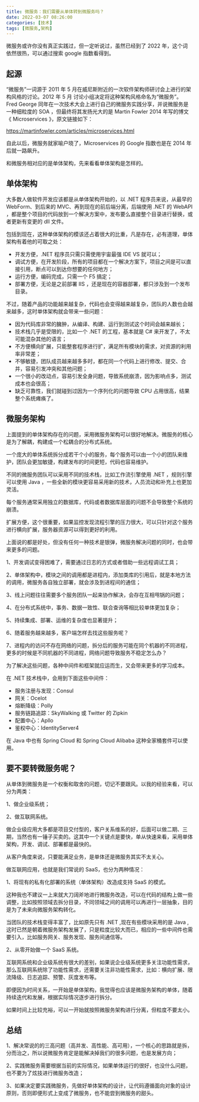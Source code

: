 ```yaml
---
title: 微服务：我们需要从单体转到微服务吗？
date: 2022-03-07 08:26:00
categories: [技术]
tags: [微服务,架构]
---
```


微服务或许你没有真正实践过，但一定听说过，虽然已经到了 2022 年，这个词依然很热，可以通过搜索 google 指数看得到。

<!--more-->

## 起源

 “微服务”一词源于 2011 年 5 月在威尼斯附近的一次软件架构师研讨会上进行的架构风格的讨论。2012 年 5 月 讨论小组决定将这种架构风格命名为“微服务”。 Fred George 同年在一次技术大会上进行自己的微服务实践分享，并说微服务是一种细粒度的 SOA ，但最终将其发扬光大的是 Martin Fowler 2014 年写的博文《 Microservices 》，原文链接如下：

https://martinfowler.com/articles/microservices.html

自此以后，微服务就家喻户晓了，Microservices 的 Google 指数也是在 2014 年后就一路飙升。

和微服务相对应的是单体架构，先来看看单体架构是怎样的。

## 单体架构

大多数人做软件开发应该都是从单体架构开始的，以 .NET 程序员来说，从最早的 WebForm、到后来的 MVC、再到现在的前后端分离，后端使用 .NET 的 WebAPI ，都是整个项目的代码放到一个解决方案中，发布要么直接整个目录进行替换，或者更新有变更的 dll 文件。

包括到现在，这种单体架构的模该还占着很大的比重，凡是存在，必有道理，单体架构有着他的可取之处：

* 开发方便，.NET 程序员只需只需使用宇宙最强 IDE VS 就可以；
* 调试方便，在开发阶段，所有的项目都在一个解决方案下，项目之间是可以直接引用，断点可以到达你想要的任何地方；
* 运行方便，编码完成，只需一个 F5 搞定；
* 部署方便，无论是之前部署 IIS ，还是现在的容器部署，都只涉及到一个发布目录。

不过，随着产品的功能越来越复杂，代码也会变得越来越复杂，团队的人数也会越来越多，这时单体架构就会带来一些问题：

* 因为代码库非常的臃肿，从编译、构建、运行到测试这个时间会越来越长；
* 技术栈几乎是受限的，比如一个 .NET 的工程，基本就是 C# 来开发了，不太可能混杂其他的语言；
* 不方便横向扩展，只能整套程序进行扩，满足所有模块的需求，对资源的利用率非常差；
* 不够敏捷，团队成员越来越多多时，都在同一个代码上进行修改、提交、合并，容易引发冲突和其他问题；
* 一个很小的改动点，容易引发全身问题，导致系统崩溃，因为影响点多，测试成本也会很高；
* 缺乏可靠性，我们就碰到过因为一个序列化的问题导致 CPU 占用很高，结果整个系统瘫痪了。

## 微服务架构

上面提到的单体架构存在的问题，采用微服务架构可以很好地解决。微服务的核心是为了解耦，构建成一个松耦合的分布式系统。

一个庞大的单体系统拆分成若干个小的服务，每个服务可以由一个小的团队来维护，团队会更加敏捷，构建发布的时间更短，代码也容易维护。

不同的微服务团队可以采用不同的技术栈，比如工作流引擎使用 .NET ，规则引擎可以使用 Java ，一些全新的模块更容易采用新的技术，人员流动和补充上也更加灵活。

每个服务通常采用独立的数据库，代码或者数据库层面的问题不会导致整个系统的崩溃。

扩展方便，这个很重要，如果监控发现流程引擎的压力很大，可以只针对这个服务进行横向扩展，服务器资源可以得到更好的利用。

上面说的都是好处，但没有任何一种技术是银弹，微服务解决问题的同时，也会带来更多的问题。

1、开发调试变得困难了，需要通过日志的方式或者借助一些远程调试工具；

2、单体架构中，模块之间的调用都是进程内，添加类库的引用后，就是本地方法的调用，微服务各自独立部署，就会涉及到进程间的通信；

3、线上问题往往需要多个服务团队一起来协作解决，会存在互相甩锅的问题；

4、在分布式系统中，事务、数据一致性、联合查询等相比较单体更加复杂；

5、持续集成、部署、运维的复杂度也显著提升；

6、随着服务越来越多，客户端怎样去找这些服务呢？

7、进程内的访问不存在网络的问题，拆分后的服务可能在同个机器的不同进程，更多的时候是不同机器的不同进程，网络问题导致服务不稳定怎么办？

为了解决这些问题，各种中间件和框架就应运而生，又会带来更多的学习成本。

在 .NET 技术栈中，会用到下面这些中间件：

* 服务注册与发现：Consul 
* 网关：Ocelot
* 熔断降级：Polly
* 服务链路追踪：SkyWalking 或 Twitter 的 Zipkin
* 配置中心：Apllo
* 鉴权中心：IdentityServer4

在 Java 中也有 Spring Cloud  和 Spring Cloud Alibaba 这种全家桶套件可以使用。 

## 要不要转微服务呢？

从单体到微服务是一个权衡和取舍的问题，切记不要跟风。以我的经验来看，可以分为两类：

1、做企业级系统；

2、做互联网系统。

做企业级应用大多都是项目交付型的，客户关系维系的好，后面可以做二期、三期，当然也有一锤子买卖的。这其中一个关键点是要快，单从快速来看，采用单体架构，开发、调试、部署都是最快的。

从客户角度来说，只要能满足业务，是单体还是微服务其实不太关心。

做互联网应用，也就是我们常说的 SaaS，也分为两种情况：

1、将现有的私有化部署的系统（单体架构）改造成支持 SaaS 的模式。

这种我也不建议一上来就大刀阔斧地进行微服务改造，可以在代码的结构上做一些调整，比如按照领域去拆分目录，不同领域之间的调用可以再进行一层抽象，目的是为了未来向微服务架构转化。

当团队的技术栈变得丰富了，比如原先只有 .NET ,现在有些模块采用的是 Java ,这时已然是朝着微服务架构发展了，只是粒度比较大而已，相应的一些中间件也需要引入，比如服务网关、服务发现、服务间通信等。

2、从零开始做一个  SaaS 系统。

互联网系统和企业级系统有很大的差别，如果说企业级系统更多关注功能性需求，那么互联网系统除了功能性需求，还需要关注非功能性需求，比如：横向扩展、限流降级、日志追踪、预警、灰度发布等。

即便因为时间关系，一开始是单体架构，我觉得也应该是微服务架构的单体，随着持续迭代和发展，根据实际情况逐步进行拆分。

如果时间上比较充裕，可以一开始就按照微服务架构进行分离，但粒度不要太小。

## 总结

1、解决常说的的三高问题（高并发、高性能、高可用），一个核心的思路就是拆，分而治之，所以说微服务肯定是能解决掉我们的很多问题，也是发展方向；

2、实践微服务需要根据当前的实际情况，如果单体运行的很好，也没什么问题，也不要为了炫技进行微服务改造；

3、如果决定要实践微服务，先做好单体架构的设计，让代码遵循面向对象的设计原则，否则即便形式上变成了微服务，也不能尝到微服务的甜头。
